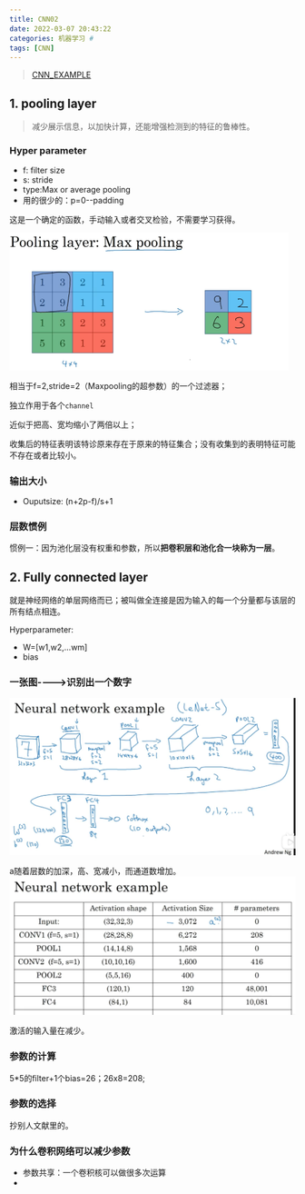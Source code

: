 ```yaml
---
title: CNN02
date: 2022-03-07 20:43:22
categories: 机器学习 #
tags: [CNN]
---
```

> [CNN_EXAMPLE](https://www.bilibili.com/video/BV1e54y1b7uk?p=10)

## 1. pooling layer

>减少展示信息，以加快计算，还能增强检测到的特征的鲁棒性。

### Hyper parameter

- f: filter size
- s: stride
- type:Max or average pooling
- 用的很少的：p=0--padding

这是一个确定的函数，手动输入或者交叉检验，不需要学习获得。

<!-- more -->

<img src="CNN02/image-20220304145228545.png" alt="image-20220304145228545" style="zoom:50%;" />

相当于f=2,stride=2（Maxpooling的超参数）的一个过滤器；

独立作用于各个`channel`

近似于把高、宽均缩小了两倍以上；

收集后的特征表明该特诊原来存在于原来的特征集合；没有收集到的表明特征可能不存在或者比较小。

### 输出大小

- Ouputsize: (n+2p-f)/s+1

### 层数惯例

惯例一：因为池化层没有权重和参数，所以**把卷积层和池化合一块称为一层**。

## 2. Fully connected layer

就是神经网络的单层网络而已；被叫做全连接是因为输入的每一个分量都与该层的所有结点相连。

Hyperparameter:

- W=[w1,w2,...wm]
- bias

### 一张图---->识别出一个数字

![image-20220304160534107](CNN02/image-20220304160534107.png)

a随着层数的加深，高、宽减小，而通道数增加。
![image-20220304161730310](CNN02/image-20220304161730310.png)

激活的输入量在减少。

### 参数的计算

5*5的filter+1个bias=26；26x8=208;

### 参数的选择

抄别人文献里的。



### 为什么卷积网络可以减少参数

- 参数共享：一个卷积核可以做很多次运算
- 










